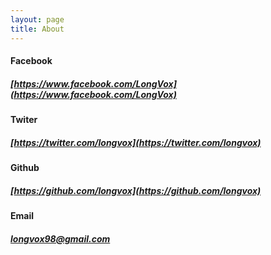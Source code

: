```yaml
---
layout: page
title: About
---
```


 #### **Facebook**
 ##### [https://www.facebook.com/LongVox](https://www.facebook.com/LongVox)

 #### **Twiter**
 ##### [https://twitter.com/longvox](https://twitter.com/longvox)

 #### **Github**
 ##### [https://github.com/longvox](https://github.com/longvox)

 #### **Email**
 ##### [longvox98@gmail.com](mailto:longvox98@gmail.com)


